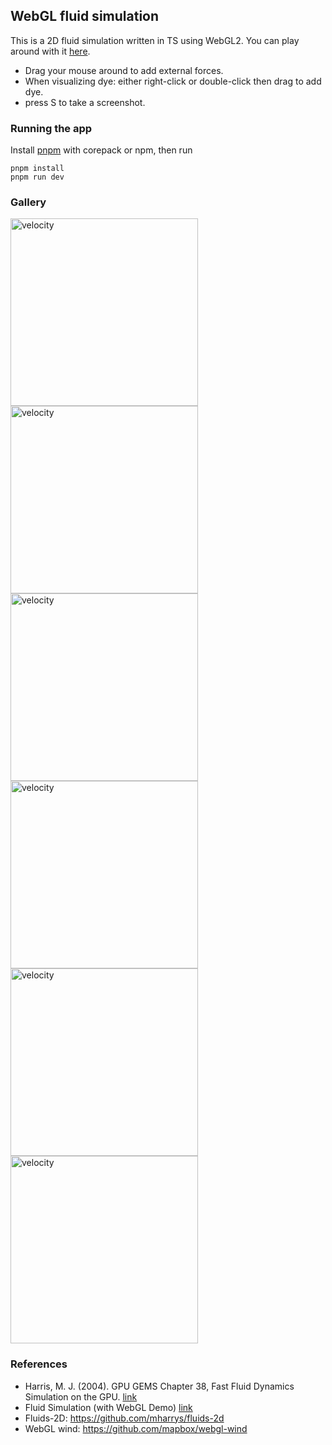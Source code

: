 ## WebGL fluid simulation
This is a 2D fluid simulation written in TS using WebGL2. You can play around with it [here](https://jareddvw.github.io/webgl-fluid/).
- Drag your mouse around to add external forces. 
- When visualizing dye: either right-click or double-click then drag to add dye.
- press S to take a screenshot.

### Running the app
Install [pnpm](https://pnpm.io/installation) with corepack or npm, then run
```
pnpm install
pnpm run dev
```

### Gallery
<img src="https://github.com/Jareddvw/webgl-fluid/assets/91432012/9c495abd-be32-4816-9b47-569bcba19a80" alt="velocity" width="300" />
<img src="https://github.com/Jareddvw/webgl-fluid/assets/91432012/a13f0ea6-57c7-4ea8-ae84-c77297be01a2" alt="velocity" width="300" />
<img src="https://github.com/Jareddvw/webgl-fluid/assets/91432012/4cc8127a-a60f-42e1-bc81-47365082e6bd" alt="velocity" width="300" />
<img src="https://github.com/Jareddvw/webgl-fluid/assets/91432012/784c0c40-2de3-467e-bb30-45e91c0cc6d2" alt="velocity" width="300" />
<img src="https://github.com/Jareddvw/webgl-fluid/assets/91432012/d58f3804-ac9f-4e0a-a8f0-6fe5238ce438" alt="velocity" width="300" />
<img src="https://github.com/Jareddvw/webgl-fluid/assets/91432012/d5cc3ab1-043b-4df7-850d-e177e1117328" alt="velocity" width="300" />




### References
-  Harris, M. J. (2004). GPU GEMS Chapter 38, Fast Fluid Dynamics Simulation on the GPU. [link](https://developer.nvidia.com/gpugems/gpugems/part-vi-beyond-triangles/chapter-38-fast-fluid-dynamics-simulation-gpu)
-  Fluid Simulation (with WebGL Demo) [link](https://jamie-wong.com/2016/08/05/webgl-fluid-simulation/)
-  Fluids-2D: https://github.com/mharrys/fluids-2d
-  WebGL wind: https://github.com/mapbox/webgl-wind
